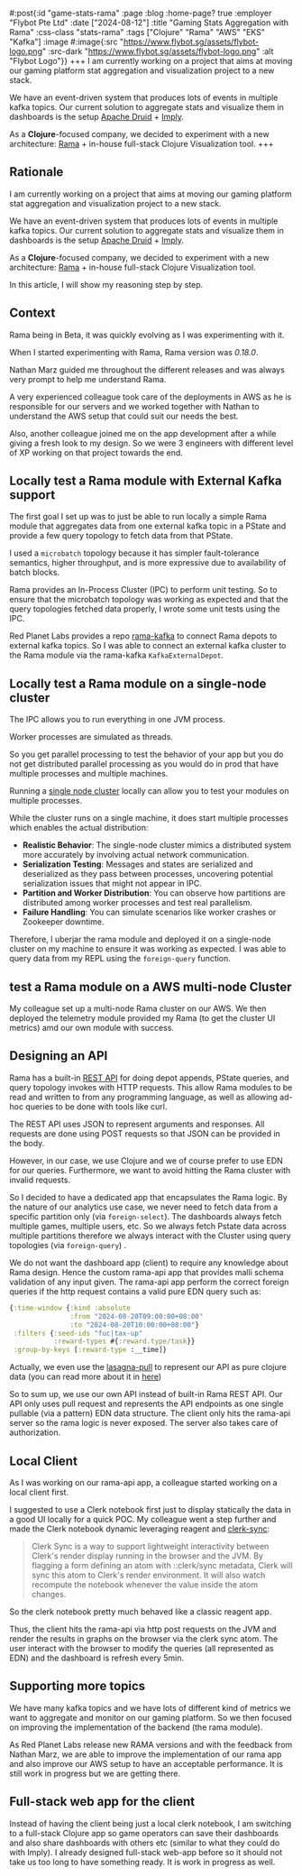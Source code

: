 #:post{:id "game-stats-rama"
       :page :blog
       :home-page? true
       :employer "Flybot Pte Ltd"
       :date ["2024-08-12"]
       :title "Gaming Stats Aggregation with Rama"
       :css-class "stats-rama"
       :tags ["Clojure" "Rama" "AWS" "EKS" "Kafka"]
       :image #:image{:src "https://www.flybot.sg/assets/flybot-logo.png"
                      :src-dark "https://www.flybot.sg/assets/flybot-logo.png"
                      :alt "Flybot Logo"}}
+++
I am currently working on a project that aims at moving our gaming platform stat aggregation and visualization project to a new stack.

We have an event-driven system that produces lots of events in multiple kafka topics. Our current solution to aggregate stats and visualize them in dashboards is the setup [Apache Druid](https://druid.apache.org/) + [Imply](https://imply.io/).

As a **Clojure**-focused company, we decided to experiment with a new architecture: [Rama](https://redplanetlabs.com/learn-rama) + in-house full-stack Clojure Visualization tool.
+++
## Rationale

I am currently working on a project that aims at moving our gaming platform stat aggregation and visualization project to a new stack.

We have an event-driven system that produces lots of events in multiple kafka topics. Our current solution to aggregate stats and visualize them in dashboards is the setup [Apache Druid](https://druid.apache.org/) + [Imply](https://imply.io/).

As a **Clojure**-focused company, we decided to experiment with a new architecture: [Rama](https://redplanetlabs.com/learn-rama) + in-house full-stack Clojure Visualization tool.

In this article, I will show my reasoning step by step.

## Context

Rama being in Beta, it was quickly evolving as I was experimenting with it.

When I started experimenting with Rama, Rama version was *0.18.0*.

Nathan Marz guided me throughout the different releases and was always very prompt to help me understand Rama.

A very experienced colleague took care of the deployments in AWS as he is responsible for our servers and we worked together with Nathan to understand the AWS setup that could suit our needs the best.

Also, another colleague joined me on the app development after a while giving a fresh look to my design. So we were 3 engineers with different level of XP working on that project towards the end.

## Locally test a Rama module with External Kafka support

The first goal I set up was to just be able to run locally a simple Rama module that aggregates data from one external kafka topic in a PState and provide a few query topology to fetch data from that PState.

I used a `microbatch` topology because it has simpler fault-tolerance semantics, higher throughput, and is more expressive due to availability of batch blocks.

Rama provides an In-Process Cluster (IPC) to perform unit testing. So to ensure that the microbatch topology was working as expected and that the query topologies fetched data properly, I wrote some unit tests using the IPC.

Red Planet Labs provides a repo [rama-kafka](https://github.com/redplanetlabs/rama-kafka) to connect Rama depots to external kafka topics. So I was able to connect an external kafka cluster to the Rama module via the rama-kafka `KafkaExternalDepot`.

## Locally test a Rama module on a single-node cluster

The IPC allows you to run everything in one JVM process.

Worker processes are simulated as threads.

So you get parallel processing to test the behavior of your app but you do not get distributed parallel processing as you would do in prod that have multiple processes and multiple machines.

Running a [single node cluster](https://redplanetlabs.com/docs/~/operating-rama.html#_running_single_node_cluster) locally can allow you to test your modules on multiple processes.

While the cluster runs on a single machine, it does start multiple processes which enables the actual distribution:

- **Realistic Behavior**: The single-node cluster mimics a distributed system more accurately by involving actual network communication.
- **Serialization Testing**: Messages and states are serialized and deserialized as they pass between processes, uncovering potential serialization issues that might not appear in IPC.
- **Partition and Worker Distribution**: You can observe how partitions are distributed among worker processes and test real parallelism.
- **Failure Handling**: You can simulate scenarios like worker crashes or Zookeeper downtime.

Therefore, I uberjar the rama module and deployed it on a single-node cluster on my machine to ensure it was working as expected. I was able to query data from my REPL using the `foreign-query` function.

## test a Rama module on a AWS multi-node Cluster

My colleague set up a multi-node Rama cluster on our AWS. We then deployed the telemetry module provided my Rama (to get the cluster UI metrics) amd our own module with success.

## Designing an API

Rama has a built-in [REST API](https://redplanetlabs.com/docs/~/rest.html#gsc.tab=0) for doing depot appends, PState queries, and query topology invokes with HTTP requests. This allow Rama modules to be read and written to from any programming language, as well as allowing ad-hoc queries to be done with tools like curl.

The REST API uses JSON to represent arguments and responses. All requests are done using POST requests so that JSON can be provided in the body.

However, in our case, we use Clojure and we of course prefer to use EDN for our queries. Furthermore, we want to avoid hitting the Rama cluster with invalid requests.

So I decided to have a dedicated app that encapsulates the Rama logic. By the nature of our analytics use case, we never need to fetch data from a specific partition only (via `foreign-select`). The dashboards always fetch multiple games, multiple users, etc. So we always fetch Pstate data across multiple partitions therefore we always interact with the Cluster using query topologies (via `foreign-query`) .

We do not want the dashboard app (client) to require any knowledge about Rama design. Hence the custom rama-api app that provides malli schema validation of any input given. The rama-api app perform the correct foreign queries if the http request contains a valid pure EDN query such as:

```clojure
{:time-window {:kind :absolute
               :from "2024-08-20T09:00:00+08:00"
               :to "2024-08-20T10:00:00+08:00"}
 :filters {:seed-ids "fuc|tax-up"
           :reward-types #{:reward.type/task}}
 :group-by-keys [:reward-type :__time]}
```

Actually, we even use the [lasagna-pull](https://github.com/flybot-sg/lasagna-pull) to represent our API as pure clojure data (you can read more about it in [here](http://localhost:9500/blog/lasagna-pull-applied-to-flybot))

So to sum up, we use our own API instead of built-in Rama REST API. Our API only uses pull request and represents the API endpoints as one single pullable (via a pattern) EDN data structure. The client only hits the rama-api server so the rama logic is never exposed. The server also takes care of authorization.

## Local Client

As I was working on our rama-api app, a colleague started working on a local client first.

I suggested to use a Clerk notebook first just to display statically the data in a good UI locally for a quick POC. My colleague went a step further and made the Clerk notebook dynamic leveraging reagent and [clerk-sync](https://book.clerk.vision/#clerk-sync):

> Clerk Sync is a way to support lightweight interactivity between Clerk's render display running in the browser and the JVM. By flagging a form defining an atom with ::clerk/sync metadata, Clerk will sync this atom to Clerk's render environment. It will also watch recompute the notebook whenever the value inside the atom changes.

So the clerk notebook pretty much behaved like a classic reagent app.

Thus, the client hits the rama-api via http post requests on the JVM and render the results in graphs on the browser via the clerk sync atom. The user interact with the browser to modify the queries (all represented as EDN) and the dashboard is refresh every 5min.

## Supporting more topics

We have many kafka topics and we have lots of different kind of metrics we want to aggregate and monitor on our gaming platform. So we then focused on improving the implementation of the backend (the rama module).

As Red Planet Labs release new RAMA versions and with the feedback from Nathan Marz, we are able to improve the implementation of our rama app and also improve our AWS setup to have an acceptable performance. It is still work in progress but we are getting there.

## Full-stack web app for the client

Instead of having the client being just a local clerk notebook, I am switching to a full-stack Clojure app so game operators can save their dashboards and also share dashboards with others etc (similar to what they could do with Imply). I already designed full-stack web-app before so it should not take us too long to have something ready. It is work in progress as well.

